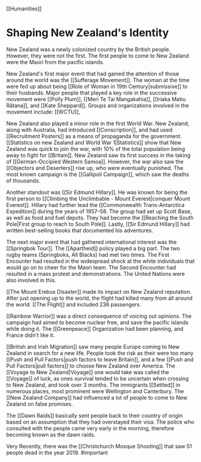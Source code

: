 [[Humanities]]
# Shaping New Zealand's Identity

New Zealand was a newly colonized country by the British people. However, they were not the first. The first people to come to New Zealand were the Maori from the pacific islands.

New Zealand's first major event that had gained the attention of those around the world was the [[Sufferage Movement]]. The woman at the time were fed up about being [[Role of Woman in 19th Century|submissive]] to their husbands. Major people that played a key role in the successive movement were [[Polly Plum]], [[Meri Te Tai Mangakahia]], [[Iriaka Matiu Rātana]], and [[Kate Sheppard]]. Groups and organizations involved in the movement include: [[WCTU]],

New Zealand also played a minor role in the first World War. New Zealand, along with Australia, had introduced [[Conscription]], and had used [[Recruitment Posters]] as a means of propaganda for the government. [[Statistics on new Zealand and World War 1|Statistics]] show that New Zealand was quick to join the war, with 10% of the total population being away to fight for [[Britain]]. New Zealand saw its first success in the taking of [[German-Occipied Western Samoa]]. However, the war also saw the [[Objectors and Deserters]] rise up, who were eventually punished. The most known campaign is the [[Gallipoli Campaign]], which saw the deaths of thousands.

Another standout was [[Sir Edmund Hillary]]. He was known for being the first person to [[Climbing the Unclimbable - Mount Everest|conquer Mount Everest]]. Hillary had further lead the [[Commonwealth Trans-Antarctica Expedition]] during the years of 1957–58. The group had set up Scott Base, as well as food and fuel depots. They had become the [[Reaching the South Pole|First group to reach to South Pole]]. Lastly, [[Sir Edmund Hillary]] had written best-selling books that documented his adventures.

The next major event that had gathered international interest was the [[Springbok Tour]]. The [[Apartheid]] policy played a big part. The two rugby teams (Springboks, All Blacks) had met two times. The First Encounter had resulted in the widespread shock at the white individuals that would go on to cheer for the Maori team. The Second Encounter had resulted in a mass protest and demonstrations. The United Nations were also involved in this.

[[The Mount Erebus Disaster]] made its impact on New Zealand reputation. After just opening up to the world, the flight had killed many from all around the world. [[The Flight]] and included 236 passengers.

[[Rainbow Warrior]] was a direct consequence of voicing out opinions. The campaign had aimed to become nuclear free, and save the pacific islands while doing it. The [[Greenpeace]] Organization had been planning, and France didn't like it.

[[British and Irish Migration]] saw many people Europe coming to New Zealand in search for a new life. People took the risk as their were too many [[Push and Pull Factors|push factors to leave Britain]], and a few [[Push and Pull Factors|pull factors]] to choose New Zealand over America. The [[Voyage to New Zealand|Voyage]] one would take was called the [[Voyage]] of luck, as ones survival tended to be uncertain when crossing to New Zealand, and took over 3 months. The immigrants [[Settled]] in numerous places, most prominent were Wellington and Canterbury. The [[New Zealand Company]] had influenced a lot of people to come to New Zealand on false promises.

The [[Dawn Raids]] basically sent people back to their country of origin based on an assumption that they had overstayed their visa. The police who consulted with the people came very early in the morning, therefore becoming known as the dawn raids.

Very Recently, there was the [[Christchurch Mosque Shooting]] that saw 51 people dead in the year 2019.
#important 